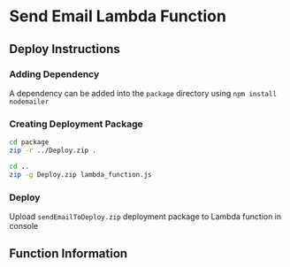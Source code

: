 # Send Email Lambda Function


## Deploy Instructions
### Adding Dependency

A dependency can be added into the `package` directory using `npm install nodemailer`

### Creating Deployment Package

```bash
cd package
zip -r ../Deploy.zip .

cd ..
zip -g Deploy.zip lambda_function.js
```

### Deploy

Upload `sendEmailToDeploy.zip` deployment package to Lambda function in console

## Function Information
